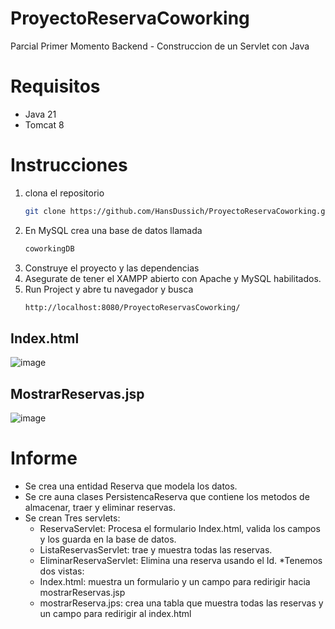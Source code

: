 # ProyectoReservaCoworking
Parcial Primer Momento Backend - Construccion de un Servlet con Java 

# Requisitos 
* Java 21
* Tomcat 8

# Instrucciones

1. clona el repositorio
    ```bash
    git clone https://github.com/HansDussich/ProyectoReservaCoworking.git
2. En MySQL crea una base de datos llamada
   ```bash
   coworkingDB
3. Construye el proyecto y las dependencias
4. Asegurate de tener el XAMPP abierto con Apache y MySQL habilitados.
5. Run Project y abre tu navegador y busca
   ```bash
   http://localhost:8080/ProyectoReservasCoworking/

## Index.html
![image](https://github.com/user-attachments/assets/d2229766-9d21-4d4b-a4a3-393283634621)

## MostrarReservas.jsp
![image](https://github.com/user-attachments/assets/c0316ba9-8886-4f2e-b973-c49a66dc8f67)


# Informe
   * Se crea una entidad Reserva que modela los datos.
   * Se cre auna clases PersistencaReserva que contiene los metodos de almacenar, traer y eliminar reservas.
   * Se crean Tres servlets:
        - ReservaServlet: Procesa el formulario Index.html, valida los campos y los guarda en la base de datos.
        - ListaReservasServlet: trae y muestra todas las reservas.
        - EliminarReservaServlet: Elimina una reserva usando el Id.
    *Tenemos dos vistas:
        - Index.html: muestra un formulario y un campo para redirigir hacia mostrarReservas.jsp
        - mostrarReserva.jps: crea una tabla que muestra todas las reservas y un campo para redirigir al index.html
    

